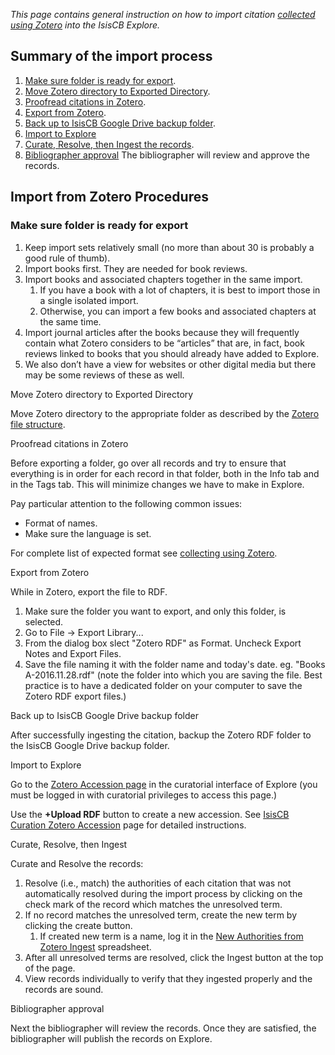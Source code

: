 
_This page contains general instruction on how to import citation [collected using Zotero](http://wiki.isiscb.org/Collecting_citations_using_Zotero) into the IsisCB Explore._

## Summary of the import process

1. [Make sure folder is ready for export](#Make-sure-folder-is-ready-for-export).
2. [Move Zotero directory to Exported Directory](http://wiki.isiscb.org/Import_from_Zotero#Move_Zotero_directory_to_Exported_Directory). 
3. [Proofread citations in Zotero](http://wiki.isiscb.org/Import_from_Zotero#Proofread_in_Zotero). 
4. [Export from Zotero](http://wiki.isiscb.org/Import_from_Zotero#Export). 
5. [Back up to IsisCB Google Drive backup folder](http://wiki.isiscb.org/Import_from_Zotero#Back_up_to_FTP_Server). 
6. [Import to Explore](http://wiki.isiscb.org/Import_from_Zotero#Import_to_Explore)
7. [Curate, Resolve, then Ingest the records](http://wiki.isiscb.org/Import_from_Zotero#Curate).
8. [Bibliographer approval](http://wiki.isiscb.org/Import_from_Zotero#Bibliographer_approval) The bibliographer will review and approve the records.

## Import from Zotero Procedures

### Make sure folder is ready for export

1. Keep import sets relatively small (no more than about 30 is probably a good rule of thumb).
2. Import books first. They are needed for book reviews.
3. Import books and associated chapters together in the same import.
    1. If you have a book with a lot of chapters, it is best to import those in a single isolated import.
    2. Otherwise, you can import a few books and associated chapters at the same time.
4. Import journal articles after the books because they will frequently contain what Zotero considers to be “articles” that are, in fact, book reviews linked to books that you should already have added to Explore.
5. We also don’t have a view for websites or other digital media but there may be some reviews of these as well.

Move Zotero directory to Exported Directory

Move Zotero directory to the appropriate folder as described by the [Zotero file structure](http://wiki.isiscb.org/Zotero_file_structure).

Proofread citations in Zotero

Before exporting a folder, go over all records and try to ensure that everything is in order for each record in that folder, both in the Info tab and in the Tags tab. This will minimize changes we have to make in Explore.

Pay particular attention to the following common issues:

*   Format of names.
*   Make sure the language is set.

For complete list of expected format see [collecting using Zotero](http://wiki.isiscb.org/Collecting_citations_using_Zotero).

Export from Zotero

While in Zotero, export the file to RDF.

1. Make sure the folder you want to export, and only this folder, is selected.
2. Go to File -> Export Library...
3. From the dialog box slect "Zotero RDF" as Format. Uncheck Export Notes and Export Files.
4. Save the file naming it with the folder name and today's date. eg. "Books A-2016.11.28.rdf" (note the folder into which you are saving the file. Best practice is to have a dedicated folder on your computer to save the Zotero RDF export files.)

Back up to IsisCB Google Drive backup folder

After successfully ingesting the citation, backup the Zotero RDF folder to the IsisCB Google Drive backup folder.

Import to Explore

Go to the [Zotero Accession page](https://data.isiscb.org/zotero/accession/) in the curatorial interface of Explore (you must be logged in with curatorial privileges to access this page.)

Use the **+Upload RDF** button to create a new accession. See [IsisCB Curation Zotero Accession](http://wiki.isiscb.org/IsisCB_Curation_Zotero_Accession#Upload_RDF) page for detailed instructions.

Curate, Resolve, then Ingest

Curate and Resolve the records:

1. Resolve (i.e., match) the authorities of each citation that was not automatically resolved during the import process by clicking on the check mark of the record which matches the unresolved term.
2. If no record matches the unresolved term, create the new term by clicking the create button.
    1. If created new term is a name, log it in the [New Authorities from Zotero Ingest](https://docs.google.com/spreadsheets/d/1rBYnxisv8E12y17KMKaYwieXzFrgJF_sPHhOkumPmnQ/edit?ts=58b84963#gid=1367483399) spreadsheet.
3. After all unresolved terms are resolved, click the Ingest button at the top of the page.
4. View records individually to verify that they ingested properly and the records are sound.

Bibliographer approval

Next the bibliographer will review the records. Once they are satisfied, the bibliographer will publish the records on Explore.
